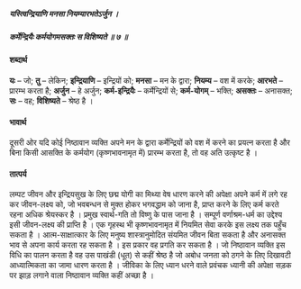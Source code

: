 ##### यस्त्विन्द्रियाणि मनसा नियम्यारभतेऽर्जुन ।
##### कर्मेन्द्रियैः कर्मयोगमसक्तः स विशिष्यते ॥ ७ ॥

#### शब्दार्थ

**यः** – जो; **तु** – लेकिन; **इन्द्रियाणि** – इन्द्रियों  को; **मनसा** – मन के द्वारा; **नियम्य** – वश में करके; **आरभते** – प्रारम्भ करता है; **अर्जुन** – हे अर्जुन; **कर्म-इन्द्रियैः** – कर्मेन्द्रियों से; **कर्म-योगम्** – भक्ति; **असक्तः** – अनासक्त; **सः** – वह; **विशिष्यते** – श्रेष्ठ है ।

#### भावार्थ

दूसरी ओर यदि कोई निष्ठावान व्यक्ति अपने मन के द्वारा कर्मेन्द्रियों को वश में करने का प्रयत्न करता है और बिना किसी आसक्ति के कर्मयोग (कृष्णभावनामृत में) प्रारम्भ करता है, तो वह अति उत्कृष्ट है ।

#### तात्पर्य

लम्पट जीवन और इन्द्रियसुख के लिए छद्म योगी का मिथ्या वेष धारण करने की अपेक्षा अपने कर्म में लगे रह कर जीवन-लक्ष्य को, जो भवबन्धन से मुक्त होकर भगवद्धाम को जाना है, प्राप्त करने के लिए कर्म करते रहना अधिक श्रेयस्कर है । प्रमुख स्वार्थ-गति तो विष्णु के पास जाना है । सम्पूर्ण वर्णाश्रम-धर्म का उद्देश्य इसी जीवन-लक्ष्य की प्राप्ति है । एक गृहस्थ भी कृष्णभावनामृत में नियमित सेवा करके इस लक्ष्य तक पहुँच सकता है । आत्म-साक्षात्कार के लिए मनुष्य शास्त्रानुमोदित संयमित जीवन बिता सकता है और अनासक्त भाव से अपना कार्य करता रह सकता है । इस प्रकार वह प्रगति कर सकता है । जो निष्ठावान व्यक्ति इस विधि का पालन करता है वह उस पाखंडी (धूत) से कहीं श्रेष्ठ है जो अबोध जनता को ठगने के लिए दिखावटी आध्यात्मिकता का जामा धारण करता है । जीविका के लिए ध्यान धरने वाले प्रवंचक ध्यानी की अपेक्षा सड़क पर झाड़ लगाने वाला निष्ठावान व्यक्ति कहीं अच्छा है ।